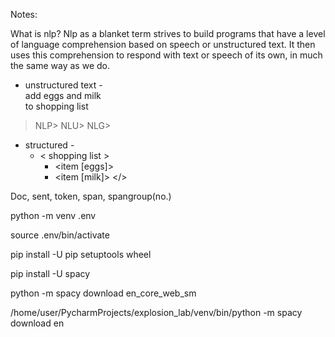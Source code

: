 Notes:

What is nlp? Nlp as a blanket term strives to build programs that have
a level of language comprehension based on speech or unstructured text.
It then uses this comprehension to respond with text or speech of its own,
in much the same way as we do.

- unstructured text -  
add eggs and milk             
to shopping list

>NLP>
>NLU>
>NLG>

- structured -
  - < shopping list >
    - <item [eggs]>
    - <item [milk]>
  </>

Doc, sent, token, span, spangroup(no.)

python -m venv .env 

source .env/bin/activate 

pip install -U pip setuptools wheel 

pip install -U spacy 

python -m spacy download en_core_web_sm 

/home/user/PycharmProjects/explosion_lab/venv/bin/python -m spacy download en

